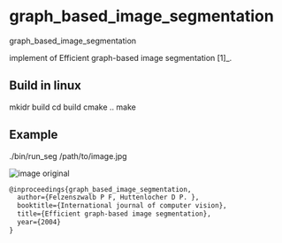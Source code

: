 # graph_based_image_segmentation
graph_based_image_segmentation


implement of Efficient graph-based image segmentation [1]_.

## Build in linux
 mkidr build
 cd build
 cmake ..
 make

## Example

 ./bin/run_seg /path/to/image.jpg
 
![image original](images/indoor.jpg)

```latex
@inproceedings{graph_based_image_segmentation,
  author={Felzenszwalb P F, Huttenlocher D P. },
  booktitle={International journal of computer vision},
  title={Efficient graph-based image segmentation},
  year={2004}
}
```

